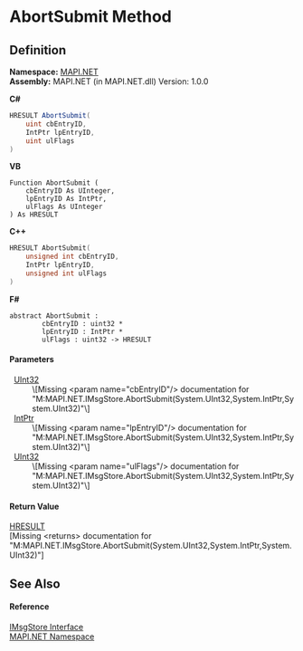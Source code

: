 # AbortSubmit Method




## Definition
**Namespace:** <a href="5bef4637-66f8-16d4-e5f4-4d0da57a1538.md">MAPI.NET</a>  
**Assembly:** MAPI.NET (in MAPI.NET.dll) Version: 1.0.0

**C#**
``` C#
HRESULT AbortSubmit(
	uint cbEntryID,
	IntPtr lpEntryID,
	uint ulFlags
)
```
**VB**
``` VB
Function AbortSubmit ( 
	cbEntryID As UInteger,
	lpEntryID As IntPtr,
	ulFlags As UInteger
) As HRESULT
```
**C++**
``` C++
HRESULT AbortSubmit(
	unsigned int cbEntryID, 
	IntPtr lpEntryID, 
	unsigned int ulFlags
)
```
**F#**
``` F#
abstract AbortSubmit : 
        cbEntryID : uint32 * 
        lpEntryID : IntPtr * 
        ulFlags : uint32 -> HRESULT 
```



#### Parameters
<dl><dt>  <a href="https://learn.microsoft.com/dotnet/api/system.uint32" target="_blank" rel="noopener noreferrer">UInt32</a></dt><dd>\[Missing &lt;param name="cbEntryID"/&gt; documentation for "M:MAPI.NET.IMsgStore.AbortSubmit(System.UInt32,System.IntPtr,System.UInt32)"\]</dd><dt>  <a href="https://learn.microsoft.com/dotnet/api/system.intptr" target="_blank" rel="noopener noreferrer">IntPtr</a></dt><dd>\[Missing &lt;param name="lpEntryID"/&gt; documentation for "M:MAPI.NET.IMsgStore.AbortSubmit(System.UInt32,System.IntPtr,System.UInt32)"\]</dd><dt>  <a href="https://learn.microsoft.com/dotnet/api/system.uint32" target="_blank" rel="noopener noreferrer">UInt32</a></dt><dd>\[Missing &lt;param name="ulFlags"/&gt; documentation for "M:MAPI.NET.IMsgStore.AbortSubmit(System.UInt32,System.IntPtr,System.UInt32)"\]</dd></dl>

#### Return Value
<a href="50596607-a328-ef10-6ea9-0448fbb7d197.md">HRESULT</a>  
\[Missing &lt;returns&gt; documentation for "M:MAPI.NET.IMsgStore.AbortSubmit(System.UInt32,System.IntPtr,System.UInt32)"\]

## See Also


#### Reference
<a href="74ee1853-dea0-4e58-cb66-c6c8017d5a04.md">IMsgStore Interface</a>  
<a href="5bef4637-66f8-16d4-e5f4-4d0da57a1538.md">MAPI.NET Namespace</a>  

